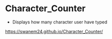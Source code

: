 # Character_Counter
- Displays how many character user have typed

https://swanem24.github.io/Character_Counter/
